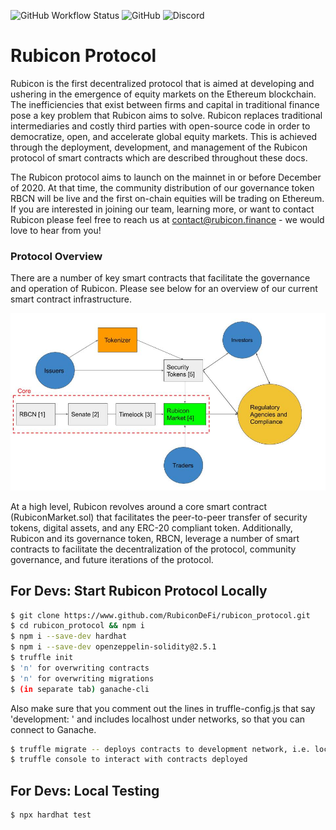 ![GitHub Workflow Status](https://img.shields.io/github/workflow/status/RubiconDeFi/rubicon_protocol/Truffle%20Tests)
![GitHub](https://img.shields.io/github/license/RubiconDeFi/rubicon_protocol)
![Discord](https://img.shields.io/discord/752590582274326680?link=https://discord.com/invite/E7pS24J&link=https://discord.com/invite/E7pS24J)

# Rubicon Protocol

Rubicon is the first decentralized protocol that is aimed at developing and ushering in the emergence of equity markets on the Ethereum blockchain. The inefficiencies that exist between firms and capital in traditional finance pose a key problem that Rubicon aims to solve. Rubicon replaces traditional intermediaries and costly third parties with open-source code in order to democratize, open, and accelerate global equity markets. This is achieved through the deployment, development, and management of the Rubicon protocol of smart contracts which are described throughout these docs.

The Rubicon protocol aims to launch on the mainnet in or before December of 2020. At that time, the community distribution of our governance token RBCN will be live and the first on-chain equities will be trading on Ethereum. If you are interested in joining our team, learning more, or want to contact Rubicon please feel free to reach us at contact@rubicon.finance - we would love to hear from you!

### Protocol Overview

There are a number of key smart contracts that facilitate the governance and operation of Rubicon. Please see below for an overview of our current smart contract infrastructure.

![](.gitbook/assets/rubicon-protocol-structure-working%20%281%29.jpg)

At a high level, Rubicon revolves around a core smart contract \(RubiconMarket.sol\) that facilitates the peer-to-peer transfer of security tokens, digital assets, and any ERC-20 compliant token. Additionally, Rubicon and its governance token, RBCN, leverage a number of smart contracts to facilitate the decentralization of the protocol, community governance, and future iterations of the protocol.

## For Devs: Start Rubicon Protocol Locally

```bash
$ git clone https://www.github.com/RubiconDeFi/rubicon_protocol.git   
$ cd rubicon_protocol && npm i
$ npm i --save-dev hardhat
$ npm i --save-dev openzeppelin-solidity@2.5.1
$ truffle init
$ 'n' for overwriting contracts
$ 'n' for overwriting migrations
$ (in separate tab) ganache-cli
```

Also make sure that you comment out the lines in truffle-config.js that say 'development: ' and includes localhost under networks, so that you can connect to Ganache.

```bash
$ truffle migrate -- deploys contracts to development network, i.e. localhost
$ truffle console to interact with contracts deployed
```

## For Devs: Local Testing

```bash
$ npx hardhat test
```

